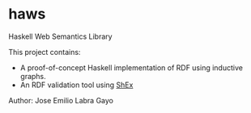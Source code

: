 haws
====

Haskell Web Semantics Library

This project contains:

- A proof-of-concept Haskell implementation of RDF using inductive graphs.
- An RDF validation tool using [ShEx](http://www.w3.org/2013/ShEx/) 

Author: Jose Emilio Labra Gayo
